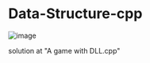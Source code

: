 # Data-Structure-cpp

![image](https://user-images.githubusercontent.com/73699852/185759675-97ed35be-9d25-4717-8124-e9225dce6d1b.png)

solution at "A game with DLL.cpp"
